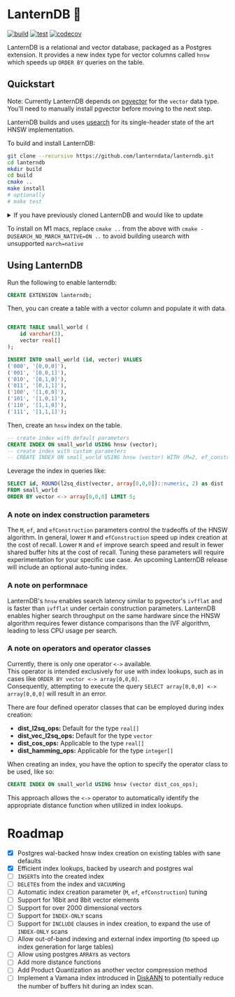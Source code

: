 # LanternDB 🏮

[![build](https://github.com/lanterndata/lanterndb/actions/workflows/build-linux.yaml/badge.svg?branch=main)](https://github.com/lanterndata/lanterndb/actions/workflows/build-linux.yaml)
[![test](https://github.com/lanterndata/lanterndb/actions/workflows/test-linux.yaml/badge.svg?branch=main)](https://github.com/lanterndata/lanterndb/actions/workflows/test-linux.yaml)
[![codecov](https://codecov.io/github/lanterndata/lanterndb/branch/main/graph/badge.svg)](https://codecov.io/github/lanterndata/lanterndb)

LanternDB is a relational and vector database, packaged as a Postgres extension.
It provides a new index type for vector columns called `hnsw` which speeds up `ORDER BY` queries on the table.

## Quickstart

Note: Currently LanternDB depends on [pgvector](https://github.com/pgvector/pgvector) for the `vector` data type. You'll need to manually install pgvector before moving to the next step.

LanternDB builds and uses [usearch](https://github.com/unum-cloud/usearch) for its single-header state of the art HNSW implementation.

To build and install LanternDB:

```bash
git clone --recursive https://github.com/lanterndata/lanterndb.git
cd lanterndb
mkdir build
cd build
cmake ..
make install
# optionally
# make test
```

<details>
<summary>If you have previously cloned LanternDB and would like to update</summary>
```bash
git pull
git submodule update
```
</details>

To install on M1 macs, replace `cmake ..` from the above with `cmake -DUSEARCH_NO_MARCH_NATIVE=ON ..` to avoid building usearch with unsupported `march=native`

## Using LanternDB

Run the following to enable lanterndb:

```sql
CREATE EXTENSION lanterndb;
```

Then, you can create a table with a vector column and populate it with data.

```sql

CREATE TABLE small_world (
    id varchar(3),
    vector real[]
);

INSERT INTO small_world (id, vector) VALUES
('000', '[0,0,0]'),
('001', '[0,0,1]'),
('010', '[0,1,0]'),
('011', '[0,1,1]'),
('100', '[1,0,0]'),
('101', '[1,0,1]'),
('110', '[1,1,0]'),
('111', '[1,1,1]');
```

Then, create an `hnsw` index on the table.

```sql
-- create index with default parameters
CREATE INDEX ON small_world USING hnsw (vector);
-- create index with custom parameters
-- CREATE INDEX ON small_world USING hnsw (vector) WITH (M=2, ef_construction=10, ef=4, dims=3);
```

Leverage the index in queries like:

```sql
SELECT id, ROUND(l2sq_dist(vector, array[0,0,0])::numeric, 2) as dist
FROM small_world
ORDER BY vector <-> array[0,0,0] LIMIT 5;
```

### A note on index construction parameters

The `M`, `ef`, and `efConstruction` parameters control the tradeoffs of the HNSW algorithm.
In general, lower `M` and `efConstruction` speed up index creation at the cost of recall.
Lower `M` and `ef` improve search speed and result in fewer shared buffer hits at the cost of recall.
Tuning these parameters will require experimentation for your specific use case. An upcoming LanternDB release will include an optional auto-tuning index.

### A note on performnace

LanternDB's `hnsw` enables search latency similar to pgvector's `ivfflat` and is faster than `ivfflat` under certain construction parameters. LanternDB enables higher search throughput on the same hardware since the HNSW algorithm requires fewer distance comparisons than the IVF algorithm, leading to less CPU usage per search.

### A note on operators and operator classes

Currently, there is only one operator `<->` available.  
This operator is intended exclusively for use with index lookups, such as in cases like `ORDER BY vector <-> array[0,0,0]`.  
Consequently, attempting to execute the query `SELECT array[0,0,0] <-> array[0,0,0]` will result in an error.

There are four defined operator classes that can be employed during index creation:

- **dist_l2sq_ops:** Default for the type `real[]`
- **dist_vec_l2sq_ops:** Default for the type `vector`
- **dist_cos_ops:** Applicable to the type `real[]`
- **dist_hamming_ops:** Applicable for the type `integer[]`

When creating an index, you have the option to specify the operator class to be used, like so:

```sql
CREATE INDEX ON small_world USING hnsw (vector dist_cos_ops);
```

This approach allows the `<->` operator to automatically identify the appropriate distance function when utilized in index lookups.

# Roadmap

- [x] Postgres wal-backed hnsw index creation on existing tables with sane defaults
- [x] Efficient index lookups, backed by usearch and postgres wal
- [ ] `INSERT`s into the created index
- [ ] `DELETE`s from the index and `VACUUM`ing
- [ ] Automatic index creation parameter (`M`, `ef`, `efConstruction`) tuning
- [ ] Support for 16bit and 8bit vector elements
- [ ] Support for over 2000 dimensional vectors
- [ ] Support for `INDEX-ONLY` scans
- [ ] Support for `INCLUDE` clauses in index creation, to expand the use of `INDEX-ONLY` scans
- [ ] Allow out-of-band indexing and external index importing (to speed up index generation for large tables)
- [ ] Allow using postgres `ARRAY`s as vectors
- [ ] Add more distance functions
- [ ] Add Product Quantization as another vector compression method
- [ ] Implement a Vamana index introduced in [DiskANN](https://proceedings.neurips.cc/paper_files/paper/2019/file/09853c7fb1d3f8ee67a61b6bf4a7f8e6-Paper.pdf) to potentially reduce the number of buffers hit during an index scan.
